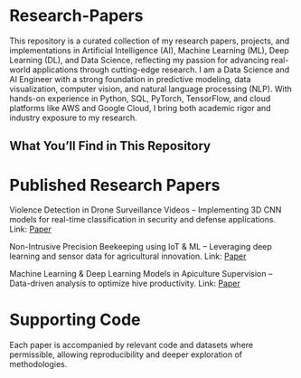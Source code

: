 # Research-Papers
This repository is a curated collection of my research papers, projects, and implementations in Artificial Intelligence (AI), Machine Learning (ML), Deep Learning (DL), and Data Science, reflecting my passion for advancing real-world applications through cutting-edge research.
I am a Data Science and AI Engineer with a strong foundation in predictive modeling, data visualization, computer vision, and natural language processing (NLP). With hands-on experience in Python, SQL, PyTorch, TensorFlow, and cloud platforms like AWS and Google Cloud, I bring both academic rigor and industry exposure to my research.

## What You’ll Find in This Repository

# Published Research Papers

Violence Detection in Drone Surveillance Videos – Implementing 3D CNN models for real-time classification in security and defense applications. Link: [Paper](https://link.springer.com/chapter/10.1007/978-981-99-0838-7_60)

Non-Intrusive Precision Beekeeping using IoT & ML – Leveraging deep learning and sensor data for agricultural innovation. Link: [Paper](https://ieeexplore.ieee.org/abstract/document/9915828)

Machine Learning & Deep Learning Models in Apiculture Supervision – Data-driven analysis to optimize hive productivity. Link: [Paper](https://scholar.google.com/scholar?cluster=7642175167027609906&hl=en&oi=scholarr)

# Supporting Code
Each paper is accompanied by relevant code and datasets where permissible, allowing reproducibility and deeper exploration of methodologies.

